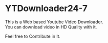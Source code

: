 # YTDownloader24-7
This is a Web based Youtube Video Downloader.<br>
You can download video in HD Quality with it.


Feel free to Contribute in It.
